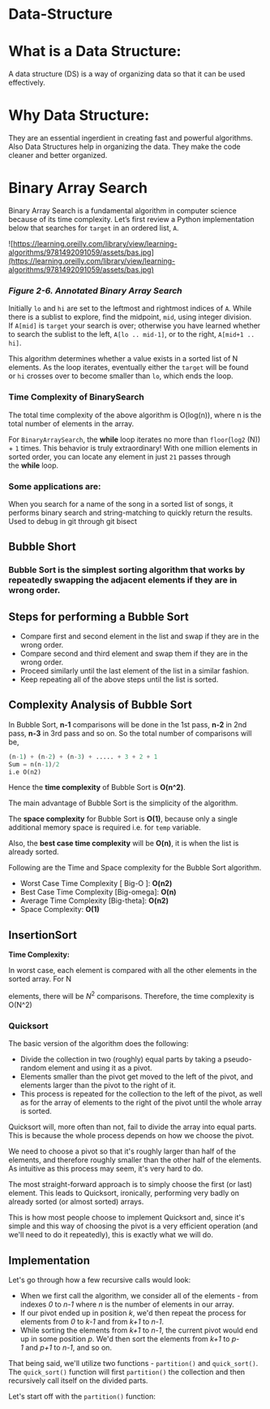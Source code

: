 # Data-Structure

# What is a Data Structure:

A data structure (DS) is a way of organizing data so that it can be used effectively.

# Why Data Structure:

They are an essential ingerdient in creating fast and powerful algorithms. Also Data Structures help in organizing the data. They make the code cleaner and better organized.

# **Binary Array Search**

Binary Array Search is a fundamental algorithm in computer science because of its time complexity. Let’s first review a Python implementation below that searches for `target` in an ordered list, `A`.

![https://learning.oreilly.com/library/view/learning-algorithms/9781492091059/assets/bas.jpg](https://learning.oreilly.com/library/view/learning-algorithms/9781492091059/assets/bas.jpg)

### _Figure 2-6. Annotated Binary Array Search_

Initially `lo` and `hi` are set to the leftmost and rightmost indices of `A`. While there is a sublist to explore, find the midpoint, `mid`, using integer division. If `A[mid]` is `target` your search is over; otherwise you have learned whether to search the sublist to the left, `A[lo .. mid-1]`, or to the right, `A[mid+1 .. hi]`.

This algorithm determines whether a value exists in a sorted list of N elements. As the loop iterates, eventually either the `target` will be found or `hi` crosses over to become smaller than `lo`, which ends the loop.

### Time Complexity of BinarySearch

The total time complexity of the above algorithm is O(log(n)), where n is the total number of elements in the array.

For `BinaryArraySearch`, the **while** loop iterates no more than `floor`(`log2` (N)) + `1` times. This behavior is truly extraordinary! With one million elements in sorted order, you can locate any element in just `21` passes through the **while** loop.

### Some applications are:

When you search for a name of the song in a sorted list of songs, it performs binary search and string-matching to quickly return the results.
Used to debug in git through git bisect

## Bubble Short

### Bubble Sort is the simplest sorting algorithm that works by repeatedly swapping the adjacent elements if they are in wrong order.

## **Steps for performing a Bubble Sort**

- Compare first and second element in the list and swap if they are in the wrong order.
- Compare second and third element and swap them if they are in the wrong order.
- Proceed similarly until the last element of the list in a similar fashion.
- Keep repeating all of the above steps until the list is sorted.

## Complexity Analysis of Bubble Sort

In Bubble Sort, **n-1** comparisons will be done in the 1st pass, **n-2** in 2nd pass, **n-3** in 3rd pass and so on. So the total number of comparisons will be,

```python
(n-1) + (n-2) + (n-3) + ..... + 3 + 2 + 1
Sum = n(n-1)/2
i.e O(n2)
```

Hence the **time complexity** of Bubble Sort is **O(n^2)**.

The main advantage of Bubble Sort is the simplicity of the algorithm.

The **space complexity** for Bubble Sort is **O(1)**, because only a single additional memory space is required i.e. for `temp` variable.

Also, the **best case time complexity** will be **O(n)**, it is when the list is already sorted.

Following are the Time and Space complexity for the Bubble Sort algorithm.

- Worst Case Time Complexity [ Big-O ]: **O(n2)**
- Best Case Time Complexity [Big-omega]: **O(n)**
- Average Time Complexity [Big-theta]: **O(n2)**
- Space Complexity: **O(1)**

## InsertionSort

**Time Complexity:**

In worst case, each element is compared with all the other elements in the sorted array. For N

elements, there will be $N^2$ comparisons. Therefore, the time complexity is O(N^2)

### **Quicksort**

The basic version of the algorithm does the following:

- Divide the collection in two (roughly) equal parts by taking a pseudo-random element and using it as a pivot.
- Elements smaller than the pivot get moved to the left of the pivot, and elements larger than the pivot to the right of it.
- This process is repeated for the collection to the left of the pivot, as well as for the array of elements to the right of the pivot until the whole array is sorted.

Quicksort will, more often than not, fail to divide the array into equal parts. This is because the whole process depends on how we choose the pivot.

We need to choose a pivot so that it's roughly larger than half of the elements, and therefore roughly smaller than the other half of the elements. As intuitive as this process may seem, it's very hard to do.

The most straight-forward approach is to simply choose the first (or last) element. This leads to Quicksort, ironically, performing very badly on already sorted (or almost sorted) arrays.

This is how most people choose to implement Quicksort and, since it's simple and this way of choosing the pivot is a very efficient operation (and we'll need to do it repeatedly), this is exactly what we will do.

## Implementation

Let's go through how a few recursive calls would look:

- When we first call the algorithm, we consider all of the elements - from indexes *0* to *n-1* where *n* is the number of elements in our array.
- If our pivot ended up in position *k*, we'd then repeat the process for elements from *0* to *k-1* and from *k+1* to *n-1*.
- While sorting the elements from *k+1* to *n-1*, the current pivot would end up in some position *p*. We'd then sort the elements from *k+1* to *p-1* and *p+1* to *n-1*, and so on.

That being said, we'll utilize two functions - `partition()` and `quick_sort()`. The `quick_sort()` function will first `partition()` the collection and then recursively call itself on the divided parts.

Let's start off with the `partition()` function:
